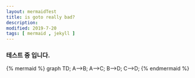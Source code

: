 ```yaml
---
layout: mermaidTest
title: is goto really bad? 
description: 
modified: 2019-7-20
tags: [ mermaid , jekyll ] 
---
```


### 테스트 중 입니다. 
{% mermaid %}
graph TD;
    A-->B;
    A-->C;
    B-->D;
    C-->D;
{% endmermaid %}